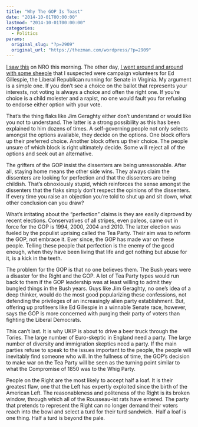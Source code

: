 ```yaml
---
title: "Why The GOP Is Toast"
date: "2014-10-01T00:00:00"
lastmod: "2014-10-01T00:00:00"
categories:
  - Politics
params:
  original_slug: "?p=2909"
  original_url: "https://thezman.com/wordpress/?p=2909"
---
```


<a
href="http://www.nationalreview.com/campaign-spot/389162/god-save-us-loud-im-staying-home-year-conservatives-jim-geraghty#comments"
rel="noopener" target="_blank">I saw this</a> on NRO this morning. The
other day, <a
href="http://www.nationalreview.com/campaign-spot/389137/great-big-end-september-midterm-election-roundup-jim-geraghty"
rel="noopener" target="_blank">I went around and around with some
sheeple</a> that I suspected were campaign volunteers for Ed Gillespie,
the Liberal Republican running for Senate in Virginia. My argument is a
simple one. If you don’t see a choice on the ballot that represents your
interests, not voting is always a choice and often the right one. If
you’re choice is a child molester and a rapist, no one would fault you
for refusing to endorse either option with your vote.

That’s the thing flaks like Jim Geraghty either don’t understand or
would like you not to understand. The latter is a strong possibility as
this has been explained to him dozens of times. A self-governing people
not only selects amongst the options available, they decide on the
options. One block offers up their preferred choice. Another block
offers up their choice. The people unsure of which block is right
ultimately decide. Some will reject all of the options and seek out an
alternative.

The grifters of the GOP insist the dissenters are being unreasonable.
After all, staying home means the other side wins. They always claim the
dissenters are looking for perfection and that the dissenters are being
childish. That’s obnoxiously stupid, which reinforces the sense amongst
the dissenters that the flaks simply don’t respect the opinions of the
dissenters. If every time you raise an objection you’re told to shut up
and sit down, what other conclusion can you draw?

What’s irritating about the “perfection” claims is they are easily
disproved by recent elections. Conservatives of all stripes, even
paleos, came out in force for the GOP is 1994, 2000, 2004 and 2010. The
latter election was fueled by the populist uprising called the Tea
Party. Their aim was to reform the GOP, not embrace it. Ever since, the
GOP has made war on these people. Telling these people that perfection
is the enemy of the good enough, when they have been living that life
and got nothing but abuse for it, is a kick in the teeth.

The problem for the GOP is that no one believes them. The Bush years
were a disaster for the Right and the GOP. A lot of Tea Party types
would run back to them if the GOP leadership was at least willing to
admit they bungled things in the Bush years. Guys like Jim Geraghty, no
one’s idea of a deep thinker, would do the most good popularizing these
confessions, not defending the privileges of an increasingly alien party
establishment. But, offering up profiteers like Ed Gillespie in a
winnable Senate race, however, says the GOP is more concerned with
purging their party of voters than fighting the Liberal Democrats.

This can’t last. It is why UKIP is about to drive a beer truck through
the Tories. The large number of Euro-skeptic in England need a party.
The large number of diversity and immigration skeptics need a party. If
the main parties refuse to speak to the issues important to the people,
the people will inevitably find someone who will. In the fullness of
time, the GOP’s decision to make war on the Tea Party will be seen as
the turning point similar to what the Compromise of 1850 was to the Whig
Party.

People on the Right are the most likely to accept half a loaf. It is
their greatest flaw, one that the Left has expertly exploited since the
birth of the American Left. The reasonableness and politeness of the
Right is its broken window, through which all of the Rousseau-ist rats
have entered. The party that pretends to represent the Right can no
longer demand their voters reach into the bowl and select a turd for
their turd sandwich.  Half a loaf is one thing. Half a turd is beyond
the pale.
